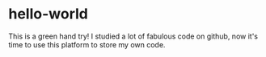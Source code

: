 # hello-world
This is a green hand try!
I studied a lot of fabulous code on github, now it's time to use this platform to store my own code.
